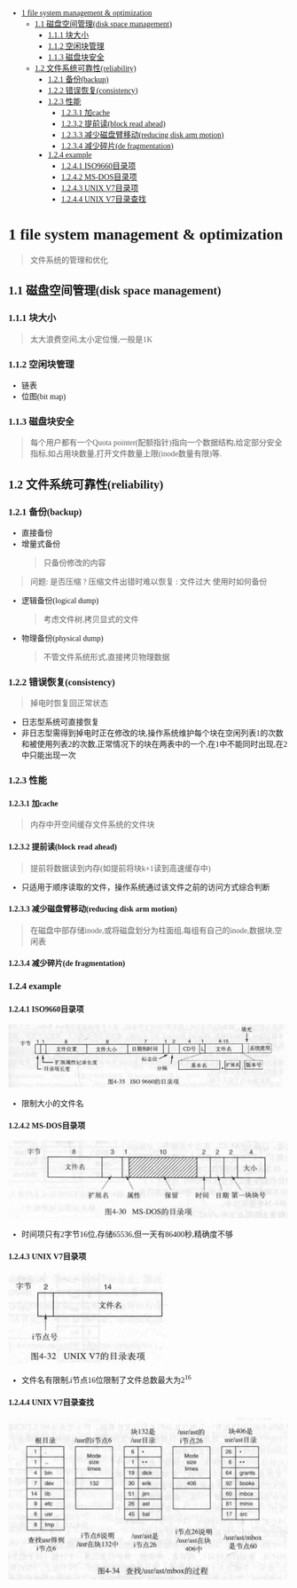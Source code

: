 <font face = "Consolas">
<!-- @import "[TOC]" {cmd="toc" depthFrom=1 depthTo=6 orderedList=false} -->

<!-- code_chunk_output -->

- [1 file system management & optimization](#1-file-system-management-optimization)
  - [1.1 磁盘空间管理(disk space management)](#11-磁盘空间管理disk-space-management)
    - [1.1.1 块大小](#111-块大小)
    - [1.1.2 空闲块管理](#112-空闲块管理)
    - [1.1.3 磁盘块安全](#113-磁盘块安全)
  - [1.2 文件系统可靠性(reliability)](#12-文件系统可靠性reliability)
    - [1.2.1 备份(backup)](#121-备份backup)
    - [1.2.2 错误恢复(consistency)](#122-错误恢复consistency)
    - [1.2.3 性能](#123-性能)
      - [1.2.3.1 加cache](#1231-加cache)
      - [1.2.3.2 提前读(block read ahead)](#1232-提前读block-read-ahead)
      - [1.2.3.3 减少磁盘臂移动(reducing disk arm motion)](#1233-减少磁盘臂移动reducing-disk-arm-motion)
      - [1.2.3.4 减少碎片(de fragmentation)](#1234-减少碎片de-fragmentation)
    - [1.2.4 example](#124-example)
      - [1.2.4.1 ISO9660目录项](#1241-iso9660目录项)
      - [1.2.4.2 MS-DOS目录项](#1242-ms-dos目录项)
      - [1.2.4.3 UNIX V7目录项](#1243-unix-v7目录项)
      - [1.2.4.4 UNIX V7目录查找](#1244-unix-v7目录查找)

<!-- /code_chunk_output -->

# 1 file system management & optimization
> 文件系统的管理和优化

## 1.1 磁盘空间管理(disk space management)
### 1.1.1 块大小
> 太大浪费空间,太小定位慢,一般是1K
### 1.1.2 空闲块管理
* 链表
* 位图(bit map)
### 1.1.3 磁盘块安全
> 每个用户都有一个Quota pointer(配额指针)指向一个数据结构,给定部分安全指标,如占用块数量,打开文件数量上限(inode数量有限)等.

## 1.2 文件系统可靠性(reliability)
### 1.2.1 备份(backup)
* 直接备份
* 增量式备份
    > 只备份修改的内容
> 问题:
是否压缩 ? 压缩文件出错时难以恢复 : 文件过大
使用时如何备份

* 逻辑备份(logical dump)
    > 考虑文件树,拷贝显式的文件
* 物理备份(physical dump)
    > 不管文件系统形式,直接拷贝物理数据

### 1.2.2 错误恢复(consistency)
> 掉电时恢复回正常状态
* 日志型系统可直接恢复
* 非日志型需得到掉电时正在修改的块,操作系统维护每个块在空闲列表1的次数和被使用列表2的次数,正常情况下的块在两表中的一个,在1中不能同时出现,在2中只能出现一次

### 1.2.3 性能
#### 1.2.3.1 加cache
> 内存中开空间缓存文件系统的文件块
#### 1.2.3.2 提前读(block read ahead)
> 提前将数据读到内存(如提前将块k+1读到高速缓存中)
* 只适用于顺序读取的文件，操作系统通过该文件之前的访问方式综合判断
#### 1.2.3.3 减少磁盘臂移动(reducing disk arm motion)
>在磁盘中部存储inode,或将磁盘划分为柱面组,每组有自己的inode,数据块,空闲表
#### 1.2.3.4 减少碎片(de fragmentation)

### 1.2.4 example
#### 1.2.4.1 ISO9660目录项
![1.1ISO9660目录项](./pics/9/1.1ISO9660目录项.png)
* 限制大小的文件名

#### 1.2.4.2 MS-DOS目录项
![1.2MS-DOS目录项](./pics/9/1.2MS-DOS目录项.png)
* 时间项只有2字节16位,存储65536,但一天有86400秒,精确度不够

#### 1.2.4.3 UNIX V7目录项
![1.3UNIX-V7目录项](./pics/9/1.3UNIX-V7目录项.png)
* 文件名有限制,i节点16位限制了文件总数最大为$2^{16}$

#### 1.2.4.4 UNIX V7目录查找
![1.4UNIX-V7目录查找](./pics/9/1.4UNIX-V7目录查找.png)